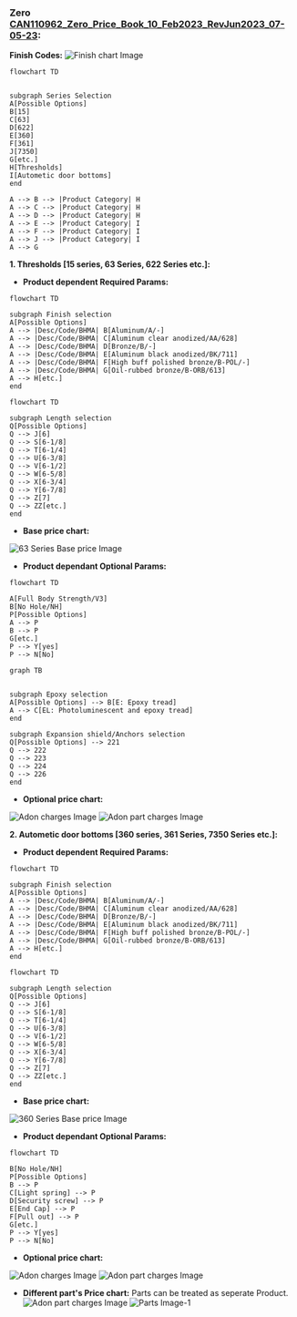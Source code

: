 ### **Zero [CAN110962_Zero_Price_Book_10_Feb2023_RevJun2023_07-05-23](./CAN110962_Zero_Price_Book_10_Feb2023_RevJun2023_07-05-23.pdf):**

**Finish Codes:**
![Finish chart Image](./images/finish_chart.png)
```mermaid
flowchart TD


subgraph Series Selection
A[Possible Options]
B[15] 
C[63]
D[622]
E[360]
F[361]
J[7350]
G[etc.]
H[Thresholds]
I[Autometic door bottoms]
end

A --> B --> |Product Category| H
A --> C --> |Product Category| H
A --> D --> |Product Category| H
A --> E --> |Product Category| I
A --> F --> |Product Category| I
A --> J --> |Product Category| I
A --> G

```
**1. Thresholds [15 series, 63 Series, 622 Series etc.]:**
- **Product dependent Required Params:**

```mermaid
flowchart TD

subgraph Finish selection
A[Possible Options]
A --> |Desc/Code/BHMA| B[Aluminum/A/-]
A --> |Desc/Code/BHMA| C[Aluminum clear anodized/AA/628]
A --> |Desc/Code/BHMA| D[Bronze/B/-]
A --> |Desc/Code/BHMA| E[Aluminum black anodized/BK/711]
A --> |Desc/Code/BHMA| F[High buff polished bronze/B-POL/-]
A --> |Desc/Code/BHMA| G[Oil-rubbed bronze/B-ORB/613]
A --> H[etc.]
end
```
```mermaid
flowchart TD

subgraph Length selection
Q[Possible Options]
Q --> J[6]
Q --> S[6-1/8]
Q --> T[6-1/4]
Q --> U[6-3/8]
Q --> V[6-1/2]
Q --> W[6-5/8]
Q --> X[6-3/4]
Q --> Y[6-7/8]
Q --> Z[7]
Q --> ZZ[etc.]
end

```
- **Base price chart:**

![63 Series Base price Image](./images/base_price_list.png)

- **Product dependant Optional Params:**

```mermaid
flowchart TD

A[Full Body Strength/V3]
B[No Hole/NH]
P[Possible Options]
A --> P 
B --> P 
G[etc.] 
P --> Y[yes] 
P --> N[No] 
```
```mermaid
graph TB


subgraph Epoxy selection
A[Possible Options] --> B[E: Epoxy tread]
A --> C[EL: Photoluminescent and epoxy tread]
end

subgraph Expansion shield/Anchors selection
Q[Possible Options] --> 221
Q --> 222
Q --> 223
Q --> 224
Q --> 226
end

```
- **Optional price chart:**

![Adon charges Image](./images/adon_charges.png)
![Adon part charges Image](./images/adon_part_price.png)

**2. Autometic door bottoms [360 series, 361 Series, 7350 Series etc.]:**
- **Product dependent Required Params:**

```mermaid
flowchart TD

subgraph Finish selection
A[Possible Options]
A --> |Desc/Code/BHMA| B[Aluminum/A/-]
A --> |Desc/Code/BHMA| C[Aluminum clear anodized/AA/628]
A --> |Desc/Code/BHMA| D[Bronze/B/-]
A --> |Desc/Code/BHMA| E[Aluminum black anodized/BK/711]
A --> |Desc/Code/BHMA| F[High buff polished bronze/B-POL/-]
A --> |Desc/Code/BHMA| G[Oil-rubbed bronze/B-ORB/613]
A --> H[etc.]
end
```
```mermaid
flowchart TD

subgraph Length selection
Q[Possible Options]
Q --> J[6]
Q --> S[6-1/8]
Q --> T[6-1/4]
Q --> U[6-3/8]
Q --> V[6-1/2]
Q --> W[6-5/8]
Q --> X[6-3/4]
Q --> Y[6-7/8]
Q --> Z[7]
Q --> ZZ[etc.]
end

```
- **Base price chart:**

![360 Series Base price Image](./images/auto_baseprice_list.png)


- **Product dependant Optional Params:**

```mermaid
flowchart TD

B[No Hole/NH]
P[Possible Options]
B --> P 
C[Light spring] --> P 
D[Security screw] --> P 
E[End Cap] --> P 
F[Pull out] --> P 
G[etc.] 
P --> Y[yes] 
P --> N[No] 
```
- **Optional price chart:**

![Adon charges Image](./images/adon_charges.png)
![Adon part charges Image](./images/adon_part_price.png)

- **Different part's Price chart:**
Parts can be treated as seperate Product.
![Adon part charges Image](./images/adon_part_price.png)
![ Parts Image-1](./images/part_price.png)